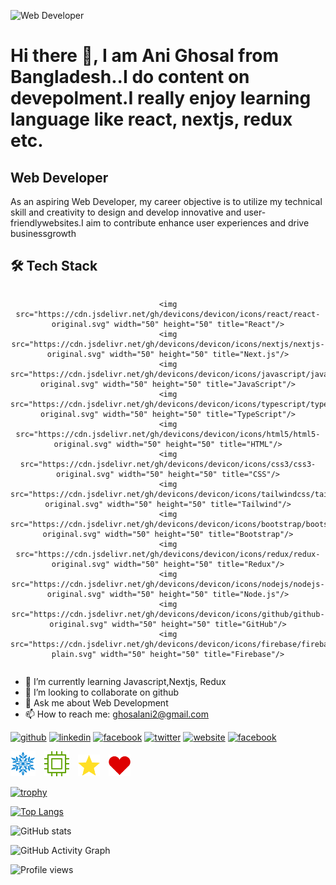 ![Web Developer](https://scontent.fdac27-1.fna.fbcdn.net/v/t39.30808-6/387821465_6553893881355846_3247474417813677666_n.png?stp=dst-png_p240x240&_nc_cat=108&ccb=1-7&_nc_sid=5f2048&_nc_ohc=x6cyavLdkKEAX8XORY5&_nc_oc=AQkImCivbsW68w5bTqrUUC5pmXYBsORf0wRzOskFksa8yXb6Cr-RpfHvlNn61nam29M&_nc_ht=scontent.fdac27-1.fna&oh=00_AfDIt1TWG871oPWlneuULOE_ZRZsyx-3D7YjW9oColugTw&oe=652EFE53)

# Hi there 👋, I am Ani Ghosal from Bangladesh..I do content on devepolment.I really enjoy learning language like react, nextjs, redux etc.
## Web Developer

As an aspiring Web Developer, my career objective is to utilize my technical skill and creativity to design and
develop innovative and user-friendlywebsites.I aim to contribute enhance user experiences and drive businessgrowth

## 🛠 Tech Stack

<div align="center">
  <div style="display: flex; flex-wrap: wrap; gap: 20px; justify-content: center;">
  
    <img src="https://cdn.jsdelivr.net/gh/devicons/devicon/icons/react/react-original.svg" width="50" height="50" title="React"/>
    <img src="https://cdn.jsdelivr.net/gh/devicons/devicon/icons/nextjs/nextjs-original.svg" width="50" height="50" title="Next.js"/>
    <img src="https://cdn.jsdelivr.net/gh/devicons/devicon/icons/javascript/javascript-original.svg" width="50" height="50" title="JavaScript"/>
    <img src="https://cdn.jsdelivr.net/gh/devicons/devicon/icons/typescript/typescript-original.svg" width="50" height="50" title="TypeScript"/>
    <img src="https://cdn.jsdelivr.net/gh/devicons/devicon/icons/html5/html5-original.svg" width="50" height="50" title="HTML"/>
    <img src="https://cdn.jsdelivr.net/gh/devicons/devicon/icons/css3/css3-original.svg" width="50" height="50" title="CSS"/>
    <img src="https://cdn.jsdelivr.net/gh/devicons/devicon/icons/tailwindcss/tailwindcss-original.svg" width="50" height="50" title="Tailwind"/>
    <img src="https://cdn.jsdelivr.net/gh/devicons/devicon/icons/bootstrap/bootstrap-original.svg" width="50" height="50" title="Bootstrap"/>
    <img src="https://cdn.jsdelivr.net/gh/devicons/devicon/icons/redux/redux-original.svg" width="50" height="50" title="Redux"/>
    <img src="https://cdn.jsdelivr.net/gh/devicons/devicon/icons/nodejs/nodejs-original.svg" width="50" height="50" title="Node.js"/>
    <img src="https://cdn.jsdelivr.net/gh/devicons/devicon/icons/github/github-original.svg" width="50" height="50" title="GitHub"/>
    <img src="https://cdn.jsdelivr.net/gh/devicons/devicon/icons/firebase/firebase-plain.svg" width="50" height="50" title="Firebase"/>

  </div>
</div>


- 🌱 I’m currently learning Javascript,Nextjs, Redux 
- 👯 I’m looking to collaborate on github 
- 💬 Ask me about Web Development 
- 📫 How to reach me: ghosalani2@gmail.com 


[<img src='https://cdn.jsdelivr.net/npm/simple-icons@3.0.1/icons/github.svg' alt='github' height='40'>](https://github.com/anighosal)  [<img src='https://cdn.jsdelivr.net/npm/simple-icons@3.0.1/icons/linkedin.svg' alt='linkedin' height='40'>](https://www.linkedin.com/in/ani-ghosal-4a083a220/)  [<img src='https://cdn.jsdelivr.net/npm/simple-icons@3.0.1/icons/facebook.svg' alt='facebook' height='40'>](https://www.facebook.com/anighosal2019)  [<img src='https://cdn.jsdelivr.net/npm/simple-icons@3.0.1/icons/twitter.svg' alt='twitter' height='40'>](https://twitter.com/ani_ghosal)  [<img src='https://cdn.jsdelivr.net/npm/simple-icons@3.0.1/icons/icloud.svg' alt='website' height='40'>](https://ani-portfolio-five.vercel.app/)  [<img src='https://cdn.jsdelivr.net/npm/simple-icons@3.0.1/icons/facebook.svg' alt='facebook' height='40'>](https://www.facebook.com/anighosal2019)  

<a href='https://archiveprogram.github.com/'><img src='https://raw.githubusercontent.com/acervenky/animated-github-badges/master/assets/acbadge.gif' width='40' height='40'></a> <a href='https://docs.github.com/en/developers'><img src='https://raw.githubusercontent.com/acervenky/animated-github-badges/master/assets/devbadge.gif' width='40' height='40'></a> <a href='https://stars.github.com/'><img src='https://raw.githubusercontent.com/acervenky/animated-github-badges/master/assets/starbadge.gif' width='35' height='35'></a> <a href='https://docs.github.com/en/github/supporting-the-open-source-community-with-github-sponsors'><img src='https://raw.githubusercontent.com/acervenky/animated-github-badges/master/assets/sponsorbadge.gif' width='35' height='35'></a> 

[![trophy](https://github-profile-trophy.vercel.app/?username=anighosal)](https://github.com/ryo-ma/github-profile-trophy)

[![Top Langs](https://github-readme-stats.vercel.app/api/top-langs/?username=anighosal)](https://github.com/anuraghazra/github-readme-stats)

![GitHub stats](https://github-readme-stats.vercel.app/api?username=anighosal&show_icons=true&count_private=true)  

![GitHub Activity Graph](https://activity-graph.herokuapp.com/graph?username=anighosal)  

![Profile views](https://gpvc.arturio.dev/anighosal)  
